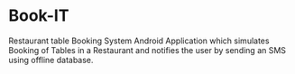 # Book-IT
Restaurant table Booking System
Android Application which simulates Booking of Tables in a Restaurant and notifies the user by sending an SMS using offline database.